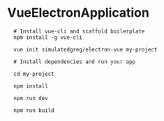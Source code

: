 # VueElectronApplication



      # Install vue-cli and scaffold boilerplate
      npm install -g vue-cli
      
      vue init simulatedgreg/electron-vue my-project

      # Install dependencies and run your app
      
      cd my-project     

      npm install

      npm run dev

      npm run build
